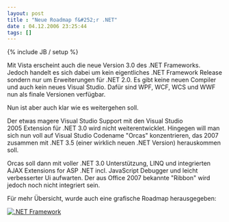 ```yaml
---
layout: post
title : "Neue Roadmap f&#252;r .NET"
date : 04.12.2006 23:25:44
tags: []
---
```

{% include JB / setup %}

Mit Vista erscheint auch die neue Version 3.0 des .NET Frameworks. Jedoch handelt es sich dabei um kein eigentliches .NET Framework Release sondern nur um Erweiterungen für .NET 2.0. Es gibt keine neuen Compiler und auch kein neues Visual Studio. Dafür sind WPF, WCF, WCS und WWF nun als finale Versionen verfügbar.

Nun ist aber auch klar wie es weitergehen soll.

Der etwas magere Visual Studio Support mit den Visual Studio 2005 Extension für .NET 3.0 wird nicht weiterentwicklet. Hingegen will man sich nun voll auf Visual Studio Codename "Orcas" konzentrieren, das 2007 zusammen mit .NET 3.5 (einer wirklich neuen .NET Version) herauskommen soll.

Orcas soll dann mit voller .NET 3.0 Unterstützung, LINQ und integrierten AJAX Extensions for ASP .NET incl. JavaScript Debugger und leicht verbesserter Ui aufwarten. Der aus Office 2007 bekannte "Ribbon" wird jedoch noch nicht integriert sein.

Für mehr Übersicht, wurde auch eine grafische Roadmap herausgegeben:

[![.NET Framework](http://static.flickr.com/105/313250406_95e337660b.jpg)](http://www.flickr.com/photos/75251211@N00/313250406/ ".NET Framework")
